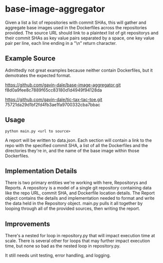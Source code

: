 # base-image-aggregator
Given a list a list of repositories with commit SHAs, this will gather and aggregate base images used in the Dockerfiles across the repositories provided. The source URL should link to a plaintext list of git repositorys and their commit SHAs as key value pairs separated by a space, one key value pair per line, each line ending in a "\n" return character. 

## Example Source 
Admittedly not great examples because neither contain Dockerfiles, but it demotrates the expected format.

https://github.com/gavin-dale/base-image-aggregator.git f8d0a9fee8c7889f65cc83180d1d4949f94128da

https://github.com/gavin-dale/tic-tax-tac-toe.git 75721da29d1bf2fd4fb3ae1fa9700332cba7bbac

## Usage
`python main.py <url to source>`

A report will be written to data.json. Each section will contain a link to the repo with the specified commit SHA, a list of all the Dockerfiles and the directories they're in, and the name of the base image within those Dockerfiles.

## Implementation Details
There is two primary entities we're working with here, Repositorys and Reports. A repository is a model of a single git repository containing data like the repo URL, commit SHA, and Dockerfile location details. The Report object contains the details and implementation needed to format and write the data held in the Repository object. main.py pulls it all together by looping through all of the provided sources, then writing the report. 

## Improvements
There's a nested for loop in repository.py that will impact execution time at scale. There is several other for loops that may further impact execution time, but none so bad as the nested loop in repository.py.

It still needs unit testing, error handling, and logging. 
